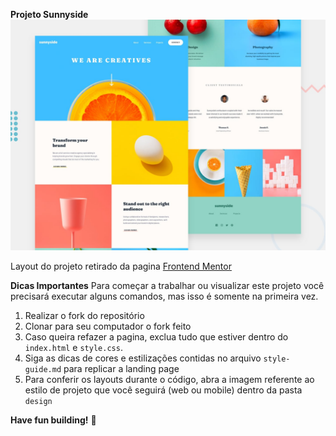 ****Projeto Sunnyside****
![Design preview for the Sunnyside agency landing page coding challenge](./design/desktop-preview.jpg)

Layout do projeto retirado da pagina [Frontend Mentor](https://www.frontendmentor.io/challenges/sunnyside-agency-landing-page-7yVs3B6ef)

**Dicas Importantes**
Para começar a trabalhar ou visualizar este projeto você precisará executar alguns comandos, mas isso é somente na primeira vez.

1. Realizar o fork do repositório
2. Clonar para seu computador o fork feito
3. Caso queira refazer a pagina, exclua tudo que estiver dentro do `index.html` e `style.css`.
4. Siga as dicas de cores e estilizações contidas no arquivo `style-guide.md` para replicar a landing page
5. Para conferir os layouts durante o código, abra a imagem referente ao estilo de projeto que você seguirá (web ou mobile) dentro da pasta `design`

**Have fun building!** 🚀
